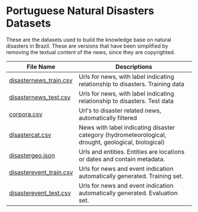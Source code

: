 # Portuguese Natural Disasters Datasets

These are the datasets used to build the knowledge base on natural disasters in Brazil.
These are versions that have been simplified by removing the textual content of the news, since they are copyrighted.

| File Name                                               | Descriptions                                                                                        |
|---------------------------------------------------------|-----------------------------------------------------------------------------------------------------|
| [disasternews_train.csv](data/disasternews_train.csv)   | Urls for news, with label indicating relationship to disasters. Training data                       |
| [disasternews_test.csv](data/disasternews_test.csv)     | Urls for news, with label indicating relationship to disasters. Test data                           |
| [corpora.csv](data/corpora.csv)                         | Url's to disaster related news, automatically filtered                                              |
| [disastercat.csv](data/disastercat.csv)                 | News with label indicating disaster category (hydrometeorological, drought, geological, biological) |
| [disastergeo.json](data/disastergeo.json)               | Urls and entities. Entities are locations or dates and contain metadata.                            |
| [disasterevent_train.csv](data/disasterevent_train.csv) | Urls for news and event indication automatically generated. Training set.                           |
| [disasterevent_test.csv](data/disasterevent_test.csv)   | Urls for news and event indication automatically generated. Evaluation set.                         |

